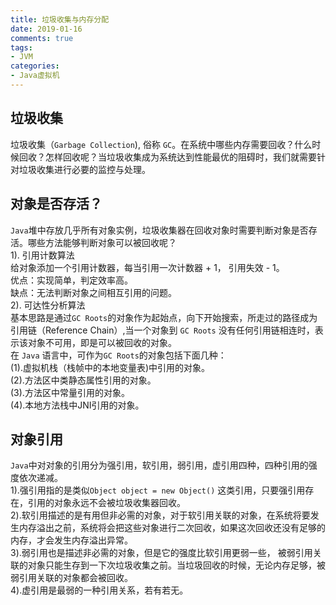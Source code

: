```yaml
---
title: 垃圾收集与内存分配
date: 2019-01-16
comments: true 
tags:
- JVM
categories:  
- Java虚拟机
---
```


## 垃圾收集
垃圾收集（`Garbage Collection`), 俗称 `GC`。在系统中哪些内存需要回收？什么时候回收？怎样回收呢？当垃圾收集成为系统达到性能最优的阻碍时，我们就需要针对垃圾收集进行必要的监控与处理。

## 对象是否存活？
`Java`堆中存放几乎所有对象实例，垃圾收集器在回收对象时需要判断对象是否存活。哪些方法能够判断对象可以被回收呢？   
1). 引用计数算法   
给对象添加一个引用计数器，每当引用一次计数器 + 1， 引用失效 - 1。   
优点：实现简单，判定效率高。   
缺点：无法判断对象之间相互引用的问题。   
2). 可达性分析算法   
基本思路是通过`GC Roots`的对象作为起始点，向下开始搜索，所走过的路径成为引用链（Reference Chain）,当一个对象到 `GC Roots` 没有任何引用链相连时，表示该对象不可用，即是可以被回收的对象。   
在 `Java` 语言中，可作为`GC Roots`的对象包括下面几种：   
(1).虚拟机栈（栈帧中的本地变量表)中引用的对象。   
(2).方法区中类静态属性引用的对象。   
(3).方法区中常量引用的对象。   
(4).本地方法栈中JNI引用的对象。   

## 对象引用
`Java`中对对象的引用分为强引用，软引用，弱引用，虚引用四种，四种引用的强度依次递减。   
1).强引用指的是类似`Object object = new Object()` 这类引用，只要强引用存在，引用的对象永远不会被垃圾收集器回收。   
2).软引用描述的是有用但非必需的对象，对于软引用关联的对象，在系统将要发生内存溢出之前，系统将会把这些对象进行二次回收，如果这次回收还没有足够的内存，才会发生内存溢出异常。   
3).弱引用也是描述非必需的对象，但是它的强度比软引用更弱一些， 被弱引用关联的对象只能生存到一下次垃圾收集之前。当垃圾回收的时候，无论内存足够，被弱引用关联的对象都会被回收。   
4).虚引用是最弱的一种引用关系，若有若无。